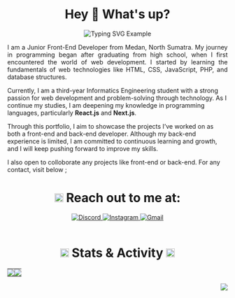 <h1 align="center">Hey 👋 What's up?</h1>

<p align="center">
    <img src="https://readme-typing-svg.demolab.com/?lines=My+Name+Aurelio+Lucio+Lie&font=Fira%20Code&center=true&width=380&height=50&duration=4000&pause=1000" alt="Typing SVG Example">
</p>

<p align="justify">
I am a Junior Front-End Developer from Medan, North Sumatra. My journey in programming began after graduating from high school, when I first encountered the world of web development. I started by learning the fundamentals of web technologies like HTML, CSS, JavaScript, PHP, and database structures.

Currently, I am a third-year Informatics Engineering student with a strong passion for web development and problem-solving through technology. As I continue my studies, I am deepening my knowledge in programming languages, particularly **React.js** and **Next.js**.

Through this portfolio, I aim to showcase the projects I’ve worked on as both a front-end and back-end developer. Although my back-end experience is limited, I am committed to continuous learning and growth, and I will keep pushing forward to improve my skills.

I also open to colloborate any projects like front-end or back-end. For any contact, visit below ;

</p>

<h1 align="center">
<img src="https://user-images.githubusercontent.com/74038190/216120981-b9507c36-0e04-4469-8e27-c99271b45ba5.png" alt="Handshake" width="20" style="max-width: 100%;">
Reach out to me at:
</h1>

<div align="center">
    <a href="https://discord.com/users/701604338149228724">
        <img alt="Discord" src="https://img.shields.io/badge/Discord-728FCE?style=for-the-badge&logo=discord&logoColor=white">
    </a>
    <a href="https://instagram.com/aurelio29_">
        <img alt="Instagram" src="https://img.shields.io/badge/Instagram-E4405F?style=for-the-badge&logo=instagram&logoColor=white">
    </a>
    <a href="mailto:aureliolucio5@gmail.com">
        <img alt="Gmail" src="https://img.shields.io/badge/Gmail-D14836?style=for-the-badge&logo=gmail&logoColor=white">
    </a>
</div>

<br>

<h1 align="center">
<img src="https://user-images.githubusercontent.com/74038190/216122041-518ac897-8d92-4c6b-9b3f-ca01dcaf38ee.png" alt="Fire" width="20" style="max-width: 100%;"> Stats & Activity <img src="https://user-images.githubusercontent.com/74038190/216122041-518ac897-8d92-4c6b-9b3f-ca01dcaf38ee.png" alt="Fire" width="20" style="max-width: 100%;">
</h1>

<table align="center">
  <tr>
    <td align="center" style="padding: 0;width: 50%;">
      <img align="center" style="padding: 0;" src="https://grs.quantumly.dev/api/?username=aurelioo29&show_icons=true&title_color=4F8CC9&text_color=9f9f9f&bg_color=00000000&hide_border=true&icon_color=4F8CC9&hide_title=true&count_private=true" />
    </td>
    <td align="center" style="padding: 0;width: 50%;">
      <img align="center" style="padding: 0;" src="https://grs.quantumly.dev/api/top-langs/?username=aurelioo29&layout=compact&show_icons=true&title_color=4F8CC9&text_color=9f9f9f&bg_color=00000000&hide_border=true&icon_color=00000000&count_private=true" />
    </td>
  </tr>
</table>

<img align="right" src="https://visitor-badge.laobi.icu/badge?page_id=aurelioo29.aurelioo29">
